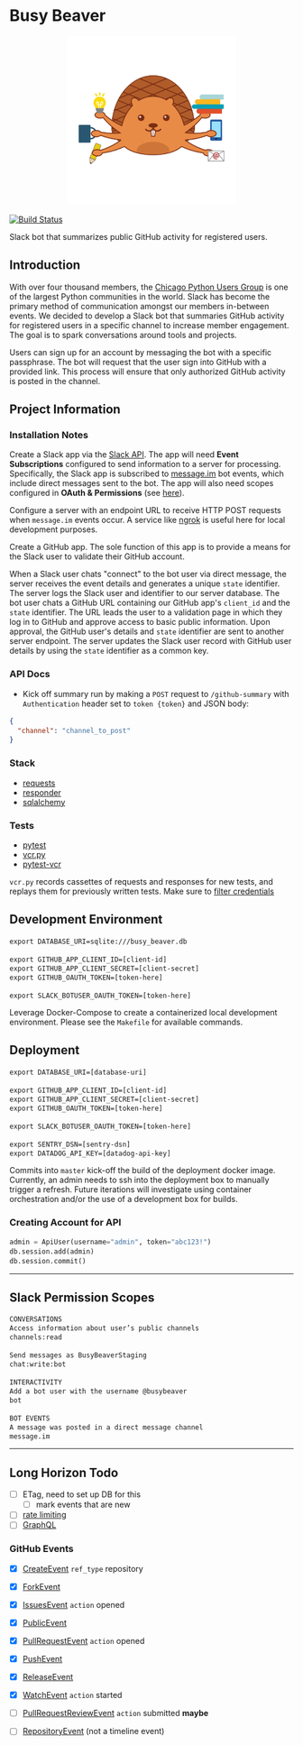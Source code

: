 # Busy Beaver

<p align="center"><img src="assets/logo.png" alt="Busy Beaver Logo" width=300 /></p>

[![Build Status](https://travis-ci.org/alysivji/busy-beaver.svg?branch=master)](https://travis-ci.org/alysivji/busy-beaver)

Slack bot that summarizes public GitHub activity for registered users.

## Introduction

With over four thousand members, the [Chicago Python Users Group](https://www.chipy.org/) is one of the largest Python communities in the world. Slack has become the primary method of communication amongst our members in-between events. We decided to develop a Slack bot that summaries GitHub activity for registered users in a specific channel to increase member engagement. The goal is to spark conversations around tools and projects.

Users can sign up for an account by messaging the bot with a specific passphrase. The bot will request that the user sign into GitHub with a provided link. This process will ensure that only authorized GitHub activity is posted in the channel.

## Project Information

### Installation Notes

Create a Slack app via the [Slack API](https://api.slack.com/). The app will need **Event Subscriptions** configured to send information to a server for processing. Specifically, the Slack app is subscribed to [message.im](https://api.slack.com/events/message.im) bot events, which include direct messages sent to the bot. The app will also need scopes configured in **OAuth & Permissions** (see [here](#Slack-Permission-Scopes)).

Configure a server with an endpoint URL to receive HTTP POST requests when `message.im` events occur. A service like [ngrok](https://ngrok.com/) is useful here for local development purposes.

Create a GitHub app. The sole function of this app is to provide a means for the Slack user to validate their GitHub account.

When a Slack user chats "connect" to the bot user via direct message, the server receives the event details and generates a unique `state` identifier. The server logs the Slack user and identifier to our server database. The bot user chats a GitHub URL containing our GitHub app's `client_id` and the `state` identifier. The URL leads the user to a validation page in which they log in to GitHub and approve access to basic public information. Upon approval, the GitHub user's details and `state` identifier are sent to another server endpoint. The server updates the Slack user record with GitHub user details by using the `state` identifier as a common key.

### API Docs

- Kick off summary run by making a `POST` request to `/github-summary` with `Authentication` header set to `token {token}` and JSON body:

```json
{
  "channel": "channel_to_post"
}
```

### Stack

- [requests](https://github.com/requests/requests)
- [responder](https://github.com/kennethreitz/responder)
- [sqlalchemy](https://www.sqlalchemy.org/)

### Tests

- [pytest](https://github.com/pytest-dev/pytest)
- [vcr.py](https://github.com/kevin1024/vcrpy)
- [pytest-vcr](https://github.com/ktosiek/pytest-vcr)

`vcr.py` records cassettes of requests and responses for new tests, and replays them for previously written tests. Make sure to [filter credentials](https://vcrpy.readthedocs.io/en/latest/advanced.html#filter-information-from-http-headers)

## Development Environment

```console
export DATABASE_URI=sqlite:///busy_beaver.db

export GITHUB_APP_CLIENT_ID=[client-id]
export GITHUB_APP_CLIENT_SECRET=[client-secret]
export GITHUB_OAUTH_TOKEN=[token-here]

export SLACK_BOTUSER_OAUTH_TOKEN=[token-here]
```

Leverage Docker-Compose to create a containerized local development environment. Please see the `Makefile` for available commands.

## Deployment

```console
export DATABASE_URI=[database-uri]

export GITHUB_APP_CLIENT_ID=[client-id]
export GITHUB_APP_CLIENT_SECRET=[client-secret]
export GITHUB_OAUTH_TOKEN=[token-here]

export SLACK_BOTUSER_OAUTH_TOKEN=[token-here]

export SENTRY_DSN=[sentry-dsn]
export DATADOG_API_KEY=[datadog-api-key]
```

Commits into `master` kick-off the build of the deployment docker image. Currently, an admin needs to ssh into the deployment box to manually trigger a refresh. Future iterations will investigate using container orchestration and/or the use of a development box for builds.

### Creating Account for API

```python
admin = ApiUser(username="admin", token="abc123!")
db.session.add(admin)
db.session.commit()
```

---

## Slack Permission Scopes

```text
CONVERSATIONS
Access information about user’s public channels
channels:read

Send messages as BusyBeaverStaging
chat:write:bot

INTERACTIVITY
Add a bot user with the username @busybeaver
bot

BOT EVENTS
A message was posted in a direct message channel
message.im
```

---

## Long Horizon Todo

- [ ] ETag, need to set up DB for this
  - [ ] mark events that are new
- [ ] [rate limiting](https://developer.github.com/v3/#rate-limiting)
- [ ] [GraphQL](https://developer.github.com/v4/)

### GitHub Events

- [x] [CreateEvent](https://developer.github.com/v3/activity/events/types/#createevent) `ref_type` repository
- [x] [ForkEvent](https://developer.github.com/v3/activity/events/types/#forkevent)
- [x] [IssuesEvent](https://developer.github.com/v3/activity/events/types/#issuesevent) `action` opened
- [x] [PublicEvent](https://developer.github.com/v3/activity/events/types/#publicevent)
- [x] [PullRequestEvent](https://developer.github.com/v3/activity/events/types/#pullrequestevent) `action` opened
- [x] [PushEvent](https://developer.github.com/v3/activity/events/types/#pushevent)
- [x] [ReleaseEvent](https://developer.github.com/v3/activity/events/types/#releaseevent)
- [x] [WatchEvent](https://developer.github.com/v3/activity/events/types/#watchevent) `action` started

- [ ] [PullRequestReviewEvent](https://developer.github.com/v3/activity/events/types/#pullrequestreviewevent) `action` submitted **maybe**
- [ ] [RepositoryEvent](https://developer.github.com/v3/activity/events/types/#repositoryevent) (not a timeline event)
